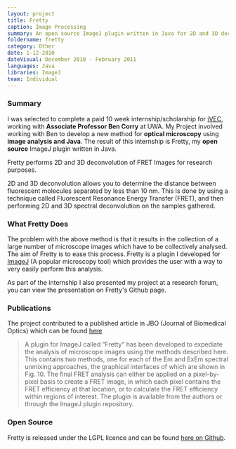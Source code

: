 ```yaml
---
layout: project
title: Fretty
caption: Image Processing
summary: An open source ImageJ plugin written in Java for 2D and 3D deconvolution of FRET images. The result of my iVEC internship
foldername: fretty
category: Other
date: 1-12-2010
dateVisual: December 2010 - February 2011
languages: Java
libraries: ImageJ
team: Individual
---
```


### Summary

I was selected to complete a paid 10 week internship/scholarship for [iVEC](http://www.ivec.org/), working with **Associate Professor Ben Corry** at UWA. My Project involved working with Ben to develop a new method for **optical microscopy** using **image analysis and Java**. The result of this internship is Fretty, my **open source** ImageJ plugin written in Java.

Fretty performs 2D and 3D deconvolution of FRET Images for research purposes.

2D and 3D deconvolution allows you to determine the distance between fluorescent molecules separated by less than 10 nm. This is done by using a technique called Fluorescent Resonance Energy Transfer (FRET), and then performing 2D and 3D spectral deconvolution on the samples gathered.

### What Fretty Does

The problem with the above method is that it results in the collection of a large number of microscope images which have to be collectively analysed. The aim of Fretty is to ease this process. Fretty is a plugin I developed for [ImageJ](http://rsbweb.nih.gov/ij/) (A popular microscopy tool) which provides the user with a way to very easily perform this analysis.

As part of the internship I also presented my project at a research forum, you can view the presentation on Fretty's Github page.

### Publications

The project contributed to a published article in JBO (Journal of Biomedical Optics) which can be found [here](http://biomedicaloptics.spiedigitallibrary.org/article.aspx?articleid=1654306)

> A plugin for ImageJ called “Fretty” has been developed to expediate the analysis of microscope images using the methods described here. This contains two methods, one for each of the Em and ExEm spectral unmixing approaches, the graphical interfaces of which are shown in Fig. 10. The final FRET analysis can either be applied on a pixel-by-pixel basis to create a FRET image, in which each pixel contains the FRET efficiency at that location, or to calculate the FRET efficiency within regions of interest. The plugin is available from the authors or through the ImageJ plugin repository.

### Open Source

Fretty is released under the LGPL licence and can be found [here on Github](https://github.com/Weetbix/Fretty).
